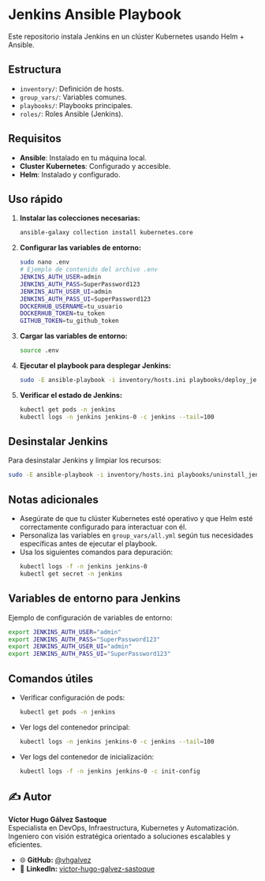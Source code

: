 # Jenkins Ansible Playbook

Este repositorio instala Jenkins en un clúster Kubernetes usando Helm + Ansible.

## Estructura

- `inventory/`: Definición de hosts.
- `group_vars/`: Variables comunes.
- `playbooks/`: Playbooks principales.
- `roles/`: Roles Ansible (Jenkins).

## Requisitos

- **Ansible**: Instalado en tu máquina local.
- **Cluster Kubernetes**: Configurado y accesible.
- **Helm**: Instalado y configurado.

## Uso rápido

1. **Instalar las colecciones necesarias:**

   ```bash
   ansible-galaxy collection install kubernetes.core
   ```

2. **Configurar las variables de entorno:**

   ```bash
   sudo nano .env
   # Ejemplo de contenido del archivo .env
   JENKINS_AUTH_USER=admin
   JENKINS_AUTH_PASS=SuperPassword123
   JENKINS_AUTH_USER_UI=admin
   JENKINS_AUTH_PASS_UI=SuperPassword123
   DOCKERHUB_USERNAME=tu_usuario
   DOCKERHUB_TOKEN=tu_token
   GITHUB_TOKEN=tu_github_token
   ```

3. **Cargar las variables de entorno:**

   ```bash
   source .env
   ```

4. **Ejecutar el playbook para desplegar Jenkins:**

   ```bash
   sudo -E ansible-playbook -i inventory/hosts.ini playbooks/deploy_jenkins_stack.yml
   ```

5. **Verificar el estado de Jenkins:**
   ```bash
   kubectl get pods -n jenkins
   kubectl logs -n jenkins jenkins-0 -c jenkins --tail=100
   ```

## Desinstalar Jenkins

Para desinstalar Jenkins y limpiar los recursos:

```bash
sudo -E ansible-playbook -i inventory/hosts.ini playbooks/uninstall_jenkins.yml
```

## Notas adicionales

- Asegúrate de que tu clúster Kubernetes esté operativo y que Helm esté correctamente configurado para interactuar con él.
- Personaliza las variables en `group_vars/all.yml` según tus necesidades específicas antes de ejecutar el playbook.
- Usa los siguientes comandos para depuración:
  ```bash
  kubectl logs -f -n jenkins jenkins-0
  kubectl get secret -n jenkins
  ```

## Variables de entorno para Jenkins

Ejemplo de configuración de variables de entorno:

```bash
export JENKINS_AUTH_USER="admin"
export JENKINS_AUTH_PASS="SuperPassword123"
export JENKINS_AUTH_USER_UI="admin"
export JENKINS_AUTH_PASS_UI="SuperPassword123"
```

## Comandos útiles

- Verificar configuración de pods:
  ```bash
  kubectl get pods -n jenkins
  ```
- Ver logs del contenedor principal:
  ```bash
  kubectl logs -n jenkins jenkins-0 -c jenkins --tail=100
  ```
- Ver logs del contenedor de inicialización:
  ```bash
  kubectl logs -f -n jenkins jenkins-0 -c init-config
  ```


## ✍️ Autor

**Víctor Hugo Gálvez Sastoque**  
Especialista en DevOps, Infraestructura, Kubernetes y Automatización.  
Ingeniero con visión estratégica orientado a soluciones escalables y eficientes.

- 🌐 **GitHub:** [@vhgalvez](https://github.com/vhgalvez)
- 💼 **LinkedIn:** [victor-hugo-galvez-sastoque](https://www.linkedin.com/in/victor-hugo-galvez-sastoque/)
